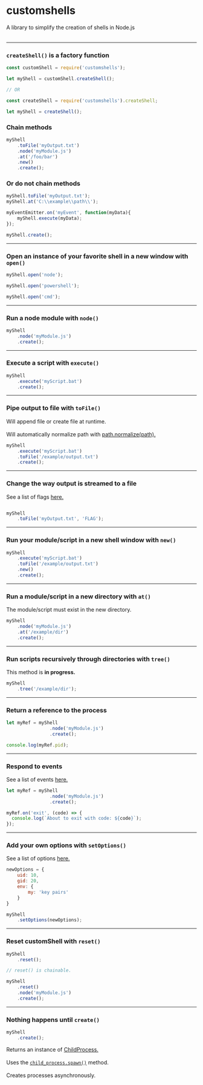 # customshells
A library to simplify the creation of shells in Node.js 
<br>
<br>
<hr>

### <code>createShell()</code> is a factory function

```js
const customShell = require('customshells');

let myShell = customShell.createShell();

// OR

const createShell = require('customshells').createShell;

let myShell = createShell();
```

### Chain methods

```js
myShell
    .toFile('myOutput.txt')
    .node('myModule.js')
    .at('/foo/bar')
    .new()
    .create();
```

### Or do not chain methods

```js
myShell.toFile('myOutput.txt');
myShell.at('C:\\example\\path\\');

myEventEmitter.on('myEvent', function(myData){
    myShell.execute(myData);
});

myShell.create();
```
<hr>

### Open an instance of your favorite shell in a new window with <code>open()</code>

```js
myShell.open('node');

myShell.open('powershell');

myShell.open('cmd');
```

<hr>

### Run a node module with <code>node()</code>

```js
myShell
    .node('myModule.js')
    .create();
```

<hr>

### Execute a script with <code>execute()</code>

```js
myShell
    .execute('myScript.bat')
    .create();
```

<hr>

### Pipe output to file with <code>toFile()</code>

Will append file or create file at runtime.
<br>
<br>
Will automatically normalize path with <a href="https://nodejs.org/api/path.html#path_path_normalize_path">path.normalize(path).</a>


```js
myShell
    .execute('myScript.bat')
    .toFile('/example/output.txt')
    .create();
```

<hr>

### Change the way output is streamed to a file

See a list of flags <a href="https://nodejs.org/dist/latest-v8.x/docs/api/fs.html#fs_fs_open_path_flags_mode_callback">here.</a>

```js

myShell
    .toFile('myOutput.txt', 'FLAG');
```

<hr> 

### Run your module/script in a new shell window with <code>new()</code>

```js
myShell
    .execute('myScript.bat')
    .toFile('/example/output.txt')
    .new()
    .create();
```

<hr>

### Run a module/script in a new directory with <code>at()</code>

The module/script must exist in the new directory.

```js
myShell
    .node('myModule.js')
    .at('/example/dir')
    .create();
```

<hr>

### Run scripts recursively through directories with <code>tree()</code>

This method is **in progress.**

```js
myShell
    .tree('/example/dir');
```

<hr>

### Return a reference to the process

```js
let myRef = myShell
                .node('myModule.js')
                .create();

console.log(myRef.pid);
```

<hr>

### Respond to events

See a list of events <a href="https://nodejs.org/dist/latest-v8.x/docs/api/process.html#process_process_events">here.</a>

```js
let myRef = myShell
                .node('myModule.js')
                .create();

myRef.on('exit', (code) => {
  console.log(`About to exit with code: ${code}`);
});
```

<hr>

### Add your own options with <code>setOptions()</code>

See a list of options <a href="https://nodejs.org/dist/latest-v8.x/docs/api/child_process.html#child_process_child_process_spawn_command_args_options">here.</a>

```js
newOptions = {
    uid: 10,
    gid: 20,
    env: {
        my: 'key pairs'
    }
}

myShell
    .setOptions(newOptions);
```

<hr>

### Reset customShell with <code>reset()</code>

```js
myShell
    .reset();

// reset() is chainable.

myShell
    .reset()
    .node('myModule.js')
    .create();
```

<hr> 

### Nothing happens until <code>create()</code>

```js
myShell
    .create();
```

Returns an instance of <a href="https://nodejs.org/dist/latest-v8.x/docs/api/child_process.html#child_process_class_childprocess">ChildProcess.</a> 
<br>
<br>
Uses the <a href="https://nodejs.org/dist/latest-v8.x/docs/api/child_process.html#child_process_child_process_spawn_command_args_options"><code>child_process.spawn()</code></a> method.
<br>
<br>
Creates processes asynchronously.
